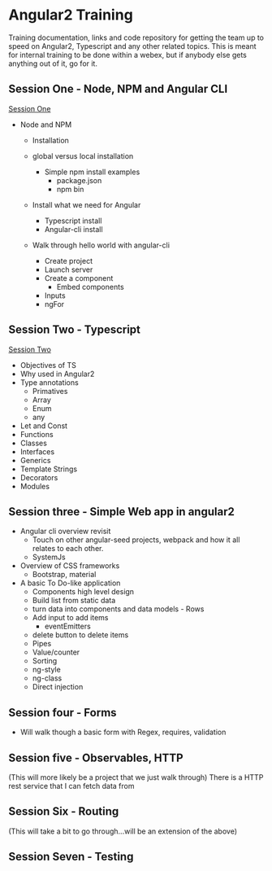 # Angular2 Training

Training documentation, links and code repository for getting the team up to speed on Angular2, Typescript and any other related topics.
This is meant for internal training to be done within a webex, but if anybody else gets anything out of it, go for it.

## Session One - Node, NPM and Angular CLI

[Session One](session-one/readme.md)

+ Node and NPM
  + Installation
  + global versus local installation
    + Simple npm install examples
	  + package.json
	  + npm bin

  + Install what we need for Angular
    + Typescript install
	+ Angular-cli install
	
  + Walk through hello world with angular-cli
    + Create project
	+ Launch server
	+ Create a component
	  + Embed components
	+ Inputs
	+ ngFor
	
	

## Session Two - Typescript

[Session Two](session-two/readme.md)

+ Objectives of TS
+ Why used in Angular2
+ Type annotations
  * Primatives
  * Array 
  * Enum
  * any
+ Let and Const
+ Functions
+ Classes
+ Interfaces
+ Generics
+ Template Strings
+ Decorators
+ Modules 
  




## Session three - Simple Web app in angular2

+ Angular cli overview revisit
  + Touch on other angular-seed projects, webpack and how it all relates to each other.
  + SystemJs
+ Overview of CSS frameworks
  + Bootstrap, material
+ A basic To Do-like application
  + Components high level design
  + Build list from static data
  + turn data into components and data models - Rows
  + Add input to add items
    + eventEmitters
  + delete button to delete items
  + Pipes
  + Value/counter
  + Sorting
  + ng-style
  + ng-class
  + Direct injection 
  
## Session four - Forms

+ Will walk though a basic form with Regex, requires, validation

## Session five - Observables, HTTP

(This will more likely be a project that we just walk through)
There is a HTTP rest service that I can fetch data from 


## Session Six - Routing
(This will take a bit to go through...will be an extension of the above)

## Session Seven - Testing
 

 

